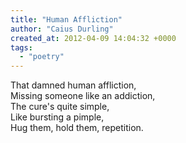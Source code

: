 ```yaml
---
title: "Human Affliction"
author: "Caius Durling"
created_at: 2012-04-09 14:04:32 +0000
tags:
  - "poetry"
---
```


That damned human affliction,  
Missing someone like an addiction,  
The cure's quite simple,  
Like bursting a pimple,  
Hug them, hold them, repetition.
